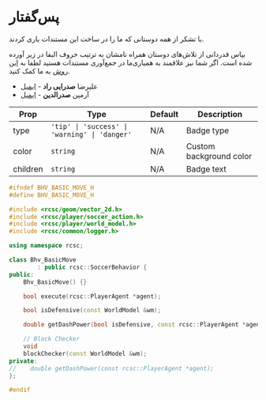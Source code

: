 # پس‌گفتار
با تشکر از همه دوستانی که ما را در ساخت این مستندات یاری کردند.
 
بپاس قدردانی از تلاش‌های دوستان همراه نامشان به ترتیب حروف البفا در زیر آورده شده است.
اگر شما نیز علاقمند به همیاری‌ما در جمع‌آوری مستندات هستید
لطفا به 
[این روش](http://google.com)
 به ما کمک کنید.

- علیرضا **صدرایی راد** - [ایمیل](mailto://sadraiiali@gmail.com)
- آرمین **صدرالدین** - [ایمیل](mailto://armin.saddredin@gmail.com)

| Prop     | Type                                                                 | Default | Description             |
| -------- | -------------------------------------------------------------------- | ------- | ----------------------- |
| type     | <code>'tip' &#x7C; 'success' &#x7C; 'warning' &#x7C; 'danger'</code> | N/A     | Badge type              |
| color    | `string`                                                             | N/A     | Custom background color |
| children | `string`                                                             | N/A     | Badge text              |


```cpp {highlight:[3,'5-7',12]}
#ifndef BHV_BASIC_MOVE_H
#define BHV_BASIC_MOVE_H

#include <rcsc/geom/vector_2d.h>
#include <rcsc/player/soccer_action.h>
#include <rcsc/player/world_model.h>
#include <rcsc/common/logger.h>

using namespace rcsc;

class Bhv_BasicMove
        : public rcsc::SoccerBehavior {
public:
    Bhv_BasicMove() {}

    bool execute(rcsc::PlayerAgent *agent);

    bool isDefensive(const WorldModel &wm);

    double getDashPower(bool isDefensive, const rcsc::PlayerAgent *agent);

    // Block Checker
    void
    blockChecker(const WorldModel &wm);
private:
//    double getDashPower(const rcsc::PlayerAgent *agent);
};

#endif

```
